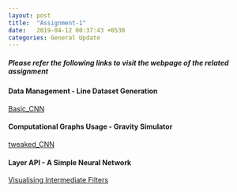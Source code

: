 ```yaml
---
layout: post
title:  "Assignment-1"
date:   2019-04-12 00:37:43 +0530
categories: General Update
---
```

##### Please refer the following links to visit the webpage of the related assignment

#### Data Management - Line Dataset Generation

[Basic_CNN](https://github.com/drawncode/Basic_CNN)

#### Computational Graphs Usage - Gravity Simulator

[tweaked_CNN](https://github.com/drawncode/tweaked_CNN)

#### Layer API - A Simple Neural Network

[Visualising Intermediate Filters](https://github.com/drawncode/Visualising_intermediate_filters)


